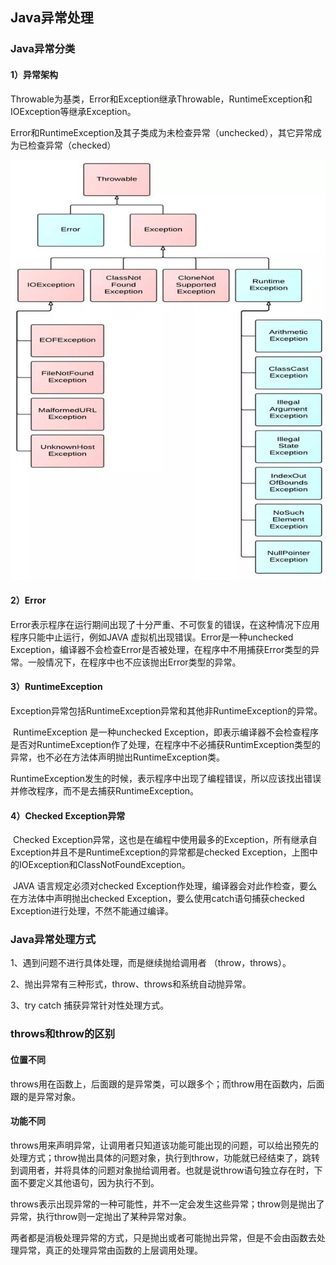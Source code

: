 ## Java异常处理


### Java异常分类

#### 1）异常架构

​	Throwable为基类，Error和Exception继承Throwable，RuntimeException和IOException等继承Exception。

​	Error和RuntimeException及其子类成为未检查异常（unchecked），其它异常成为已检查异常（checked）

![](images/Java异常/1.jpg)

#### 2）Error

​	Error表示程序在运行期间出现了十分严重、不可恢复的错误，在这种情况下应用程序只能中止运行，例如JAVA 虚拟机出现错误。Error是一种unchecked Exception，编译器不会检查Error是否被处理，在程序中不用捕获Error类型的异常。一般情况下，在程序中也不应该抛出Error类型的异常。

#### 3）RuntimeException

​	Exception异常包括RuntimeException异常和其他非RuntimeException的异常。

​	RuntimeException 是一种unchecked Exception，即表示编译器不会检查程序是否对RuntimeException作了处理，在程序中不必捕获RuntimException类型的异常，也不必在方法体声明抛出RuntimeException类。

​	RuntimeException发生的时候，表示程序中出现了编程错误，所以应该找出错误并修改程序，而不是去捕获RuntimeException。

#### 4）**Checked Exception异常**

​	Checked Exception异常，这也是在编程中使用最多的Exception，所有继承自Exception并且不是RuntimeException的异常都是checked Exception，上图中的IOException和ClassNotFoundException。

​	JAVA 语言规定必须对checked Exception作处理，编译器会对此作检查，要么在方法体中声明抛出checked Exception，要么使用catch语句捕获checked Exception进行处理，不然不能通过编译。



### Java异常处理方式

1、遇到问题不进行具体处理，而是继续抛给调用者 （throw，throws）。

2、抛出异常有三种形式，throw、throws和系统自动抛异常。

3、try catch 捕获异常针对性处理方式。



### throws和throw的区别

#### 位置不同 

throws用在函数上，后面跟的是异常类，可以跟多个；而throw用在函数内，后面跟的是异常对象。 

#### 功能不同

throws用来声明异常，让调用者只知道该功能可能出现的问题，可以给出预先的处理方式；throw抛出具体的问题对象，执行到throw，功能就已经结束了，跳转到调用者，并将具体的问题对象抛给调用者。也就是说throw语句独立存在时，下面不要定义其他语句，因为执行不到。

 throws表示出现异常的一种可能性，并不一定会发生这些异常；throw则是抛出了异常，执行throw则一定抛出了某种异常对象。

两者都是消极处理异常的方式，只是抛出或者可能抛出异常，但是不会由函数去处理异常，真正的处理异常由函数的上层调用处理。